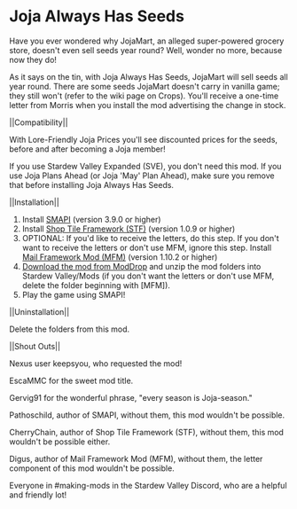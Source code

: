# Joja Always Has Seeds
Have you ever wondered why JojaMart, an alleged super-powered grocery store, doesn't even sell seeds year round? Well, wonder no more, because now they do!

As it says on the tin, with Joja Always Has Seeds, JojaMart will sell seeds all year round. There are some seeds JojaMart doesn't carry in vanilla game; they still won't (refer to the wiki page on Crops). You'll receive a one-time letter from Morris when you install the mod advertising the change in stock.


||Compatibility||

With Lore-Friendly Joja Prices you'll see discounted prices for the seeds, before and after becoming a Joja member!

If you use Stardew Valley Expanded (SVE), you don't need this mod. If you use Joja Plans Ahead (or Joja 'May' Plan Ahead), make sure you remove that before installing Joja Always Has Seeds.


||Installation||
1. Install <a href="https://smapi.io/">SMAPI</a> (version 3.9.0 or higher)
2. Install <a href="https://www.nexusmods.com/stardewvalley/mods/5005">Shop Tile Framework (STF)</a> (version 1.0.9 or higher)
3. OPTIONAL: If you'd like to receive the letters, do this step. If you don't want to receive the letters or don't use MFM, ignore this step. Install <a href="https://www.nexusmods.com/stardewvalley/mods/1536">Mail Framework Mod (MFM)</a> (version 1.10.2 or higher)
4. <a href="https://www.moddrop.com/stardew-valley/mods/1036749-joja-always-has-seeds">Download the mod from ModDrop</a> and unzip the mod folders into Stardew Valley/Mods (if you don't want the letters or don't use MFM, delete the folder beginning with [MFM]).
5. Play the game using SMAPI!


||Uninstallation||

Delete the folders from this mod.


||Shout Outs||

Nexus user keepsyou, who requested the mod!

EscaMMC for the sweet mod title.

Gervig91 for the wonderful phrase, "every season is Joja-season."

Pathoschild, author of SMAPI, without them, this mod wouldn't be possible.

CherryChain, author of Shop Tile Framework (STF), without them, this mod wouldn't be possible either.

Digus, author of Mail Framework Mod (MFM), without them, the letter component of this mod wouldn't be possible.

Everyone in #making-mods in the Stardew Valley Discord, who are a helpful and friendly lot!
